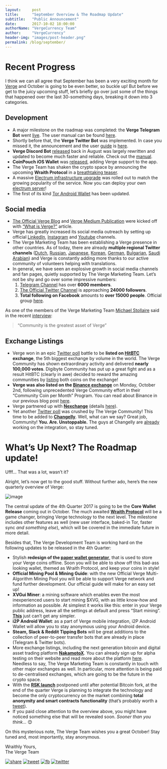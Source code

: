 ```yaml
---
layout:     post
title:      "September Overview & The Roadmap Update"
subtitle:   "Public Announcement"
date:       2017-10-02 18:00:00
authorName: "VergeCurrency Team"
author:     "VergeCurrency"
header-img: "images/post-header.png"
permalink: /blog/september/
---
```


Recent Progress
============

I think we can all agree that September has been a very exciting month for [Verge](https://vergecurrency.com/) and October is going to be even better, so buckle up! But before we get to the juicy upcoming stuff, let’s briefly go over just some of the things that happened over the last 30-something days, breaking it down into 3 categories.

Development
-----------------

- A major milestone on the roadmap was completed: the **Verge Telegram Bot** went [live](https://twitter.com/vergecurrency/status/905513214246625296). The user manual can be found [here](https://github.com/vergecurrency/vergecurrency.com/blob/master/images/TelegramManual.png).
- Shortly before that, the **Verge Twitter Bot** was implemented. In case you missed it, the announcement and the user [guide](https://github.com/vergecurrency/vergecurrency.com/blob/master/images/TwitterManual.png) is [here](https://twitter.com/CryptoRekt/status/903033511442972674).
- **Verge Discord Bot** [released](https://twitter.com/CryptoRekt/status/898270233034489856) back in August was largely rewritten and updated to become much faster and reliable. Check out the [manual](https://github.com/vergecurrency/vergecurrency.com/blob/master/images/DiscordManual.png).
- **CoinPouch iOS Wallet** was [released](https://itunes.apple.com/us/app/coinpouch-blockchain-wallet/id1250245222?mt=8), adding Verge support to the app.
- The Verge Team has shaken the crypto space by announcing the upcoming **Wraith Protocol** in a [breathtaking teaser](https://youtu.be/Yj8AskTpra0).
- A massive [Electrum infrastructure upgrade](https://twitter.com/vergecurrency/status/913117735932121088) was rolled out to match the growing popularity of the service. Now you can deploy your own [electrum server](https://github.com/vergecurrency/electrum-server)!
- The first of its kind [Tor Android Wallet](https://play.google.com/store/apps/details?id=com.vergeandroid.wallet&hl=en) has been updated.

Social media
------------------

- [The Official Verge Blog](https://vergecurrency.com/blog/) and [Verge Medium Publication](https://medium.com/verge-currency-xvg) were kicked off with [“What is Verge?”](https://medium.com/verge-currency-xvg/what-is-verge-5172401bb8c6) article.
- Verge has greatly increased its social media outreach by setting up official [LinkedIn](https://www.linkedin.com/company/18250951/), [Instagram](https://www.instagram.com/official_vergecurrency/) and [Youtube](https://www.youtube.com/channel/UCv59uw_WhHB2VxbBs0LPeeQ) channels.
- The Verge Marketing Team has been establishing a Verge presence in other countries. As of today, there are already **multiple regional Twitter channels** ([Dutch](https://twitter.com/Verge_NL), [Russian](https://twitter.com/Verge_Russia), [Japanese](https://twitter.com/vergecurrencyJP), [Korean](https://twitter.com/VergeKorea), [German](https://twitter.com/vergecurrencyDE), [Bulgarian](https://twitter.com/VergeBulgaria), [Saudi Arabian](https://twitter.com/Verge_ksa)) and Verge is constantly adding more thanks to our active community of volunteers helping with translations.
- In general, we have seen an explosive growth in social media channels and fan pages, quietly supported by The Verge Marketing Team. Let’s not be shy and go over some impressive numbers:
  1. [Telegram Channel](https://t.me/VERGExvg) has over **6000 members**.
  2. [The Official Twitter Channel](https://twitter.com/vergecurrency) is approaching **24000 followers**.
  3. **Total following on Facebook** amounts to **over 15000 people**. Official group [here](https://www.facebook.com/VERGEcurrency/).

As one of the members of the Verge Marketing Team [Michael Stollaire](https://twitter.com/MichaelStollair) said in the recent [interview](https://www.youtube.com/watch?v=Jg4ZiCD6WcM):
> “Community is the greatest asset of Verge”

Exchange Listings
--------------------

- Verge won in an epic [Twitter poll](https://twitter.com/hitbtc/status/905043521438187520) battle to be **listed on [HitBTC](https://hitbtc.com/) exchange**, the 5th biggest exchange by volume in the world. The Verge Community has shown extraordinary activity and delivered **nearly 100,000 votes**. Digibyte Community has put up a great fight and as a result HitBTC (clearly in awe) decided to reward the amazing communities by [listing](https://hitbtc.com/XVG-to-BTC) both coins on the exchange!
- **Verge was also listed on the [Binance exchange](https://binance.zendesk.com/hc/en-us/articles/115001805931-Binance-Lists-XVG)** on Monday, October 2nd, following unprecedented Verge Community effort in their “Community Coin per Month” Program. You can read about Binance in our previous blog post [here](https://vergecurrency.com/blog/binance/).
- Verge partnered up with **[Nexchange](http://nexchange.io/)** (details [here](https://vergecurrency.com/blog/nexchange)).
- Yet another [Twitter poll](https://twitter.com/changelly_team/status/912612062156685312) was crushed by The Verge Community! This time to be added to **[Changelly](http://www.changelly.com/)**. Well, what can we say? Great job, Community! **You. Are. Unstoppable.** The guys at Changelly are [already](https://twitter.com/Changelly_team/status/914541766107439104) working on the integration, so stay tuned.

What’s Up Next? The Roadmap update!
=======================


Ufff… That was a lot, wasn’t it?

Alright, let’s now get to the good stuff. Without further ado, here’s the new quarterly overview of Verge:

![image]({{site.baseUrl}}/images/roadmap.png)

The central update of the 4th Quarter 2017 is going to be the **Core Wallet Release** coming out in October. The much awaited **[Wraith Protocol](https://www.youtube.com/watch?v=Yj8AskTpra0)** will be a game changer, bringing Verge technology to the next level. The milestone includes other features as well (new user interface, baked-in Tor, faster sync *and something else*), which will be covered in the immediate future in more detail.

Besides that, The Verge Development Team is working hard on the following updates to be released in the 4th Quarter:

- Stylish **redesign of the [paper wallet generator](http://vergecurrency.com/paper-wallet/)**, that is used to store your Verge coins offline. Soon you will be able to show off this bad-ass looking wallet, themed as Wraith Protocol, and keep your coins in style!
- **Official Mining Pool & Mining Guide**: with the new Official Verge Multi-Algorithm Mining Pool you will be able to support Verge network and fund further development. Our official guide will make for an easy set up!
- **XVGui Miner**: a mining software which enables even the most inexperienced users to start mining $XVG, with as little know-how and information as possible. At simplest it works like this: enter in your Verge public address, leave all the settings at default and press “Start mining”. **[This](https://i.imgur.com/vRy6Ul2.png)** just can’t get any simpler.
- **i2P Android Wallet**: as a part of Verge mobile integration, i2P Android Wallet will allow you to stay anonymous using your Android device.
- **Steam, Slack & Reddit Tipping Bots** will be great additions to the collection of peer-to-peer transfer bots that are already in place (Telegram & Twitter bots).
- More exchange listings, including the next generation bitcoin and digital asset trading platform **[NakamotoX](https://nakamotox.com/)**. You can already sign up for alpha testing on their website and read more about the platform [here](https://medium.com/@NakamotoX/there-are-many-cryptocurrency-exchanges-out-there-but-there-is-none-like-nakamotox-f1ca8cb86000). Needless to say, The Verge Marketing Team is constantly in touch with other major exchanges as well. In particular, more attention is being paid to de-centralised exchanges, which are going to be the future in the crypto space.
- With the **[RSK launch](https://cointelegraph.com/news/rootstock-ceo-confirms-launch-by-december-after-segwit2x-hard-fork)** postponed until after potential Bitcoin fork, at the end of the quarter Verge is planning to integrate the technology and become the only cryptocurrency on the market combining **total anonymity and smart contracts functionality** (that’s probably worth a [tweet](https://twitter.com/home?status=%23Verge%20to%20be%20become%20the%20only%20cryptocurrency%20on%20the%20market%20combining%20total%20anonymity%20and%20smart%20contracts%20functionality%0A%23VergeNews%20%23RSK%20%23XVG)).
- If you paid close attention to the overview above, you might have noticed something else that will be revealed soon. *Sooner than you think…* 😊

On this mysterious note, The Verge Team wishes you a great October!
Stay tuned and, most importantly, stay anonymous.

Wraithly Yours,  
The Verge Team






[![share]({{site.baseUrl}}/images/FB-Share-SMALL.png)](https://www.facebook.com/sharer/sharer.php?u=https%3A//vergecurrency.com/blog/september/)
[![tweet]({{site.baseUrl}}/images/TWITTER-Tweet-SMALL.png)](https://twitter.com/home?status=%23Verge%20September%20Overview%20%26%20Roadmap%20update%20aldready%20here%3A%20https%3A//goo.gl/7v5Vos%0A%23XVG%20%23VergeNews%20%23privacy%20%23crypto%20%23cryptocurrency%20%23altcoins)
[![fb]({{site.baseUrl}}/images/FB-Follow-SMALL.png)](https://www.facebook.com/VERGEcurrency/)
[![twitter]({{site.baseUrl}}/images/TWITTER-Follow-SMALL.png)](https://twitter.com/vergecurrency)
